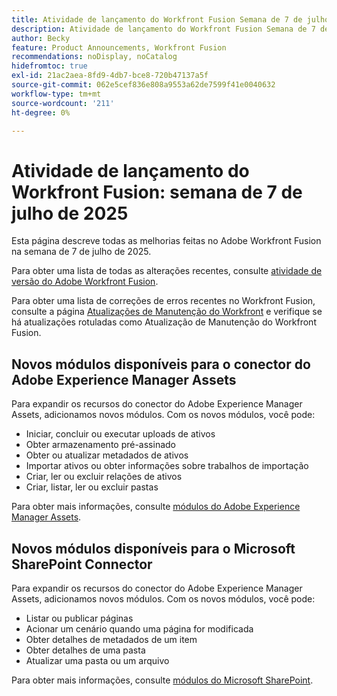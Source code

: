 ```yaml
---
title: Atividade de lançamento do Workfront Fusion Semana de 7 de julho de 2025
description: Atividade de lançamento do Workfront Fusion Semana de 7 de julho de 2025
author: Becky
feature: Product Announcements, Workfront Fusion
recommendations: noDisplay, noCatalog
hidefromtoc: true
exl-id: 21ac2aea-8fd9-4db7-bce8-720b47137a5f
source-git-commit: 062e5cef836e808a9553a62de7599f41e0040632
workflow-type: tm+mt
source-wordcount: '211'
ht-degree: 0%

---
```


# Atividade de lançamento do Workfront Fusion: semana de 7 de julho de 2025

Esta página descreve todas as melhorias feitas no Adobe Workfront Fusion na semana de 7 de julho de 2025.

Para obter uma lista de todas as alterações recentes, consulte [atividade de versão do Adobe Workfront Fusion](/help/workfront-fusion/fusion-product-releases/fusion-release-activity.md).

Para obter uma lista de correções de erros recentes no Workfront Fusion, consulte a página [Atualizações de Manutenção do Workfront](https://experienceleague.adobe.com/pt-br/docs/workfront-known-issues/releases/current-updates) e verifique se há atualizações rotuladas como Atualização de Manutenção do Workfront Fusion.

## Novos módulos disponíveis para o conector do Adobe Experience Manager Assets

Para expandir os recursos do conector do Adobe Experience Manager Assets, adicionamos novos módulos. Com os novos módulos, você pode:

* Iniciar, concluir ou executar uploads de ativos
* Obter armazenamento pré-assinado
* Obter ou atualizar metadados de ativos
* Importar ativos ou obter informações sobre trabalhos de importação
* Criar, ler ou excluir relações de ativos
* Criar, listar, ler ou excluir pastas

Para obter mais informações, consulte [módulos do Adobe Experience Manager Assets](/help/workfront-fusion/references/apps-and-modules/adobe-connectors/aem-assets-modules.md).

## Novos módulos disponíveis para o Microsoft SharePoint Connector


Para expandir os recursos do conector do Adobe Experience Manager Assets, adicionamos novos módulos. Com os novos módulos, você pode:



* Listar ou publicar páginas
* Acionar um cenário quando uma página for modificada
* Obter detalhes de metadados de um item
* Obter detalhes de uma pasta
* Atualizar uma pasta ou um arquivo

Para obter mais informações, consulte [módulos do Microsoft SharePoint](/help/workfront-fusion/references/apps-and-modules/third-party-connectors/sharepoint-modules.md).
